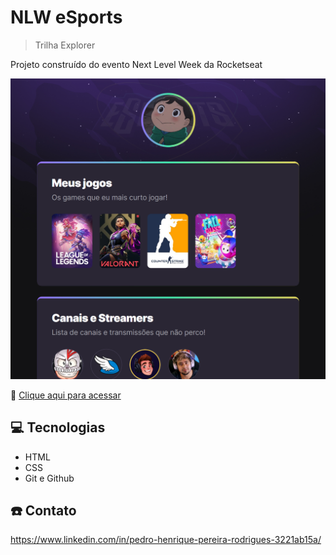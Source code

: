# NLW eSports 

> Trilha Explorer

Projeto construído do evento Next Level Week da Rocketseat

![preview](./.github/preview.png)

🔗 [Clique aqui para acessar](https://predoh1709.github.io/NLW-eSports-Explorer/)

## 💻 Tecnologias

- HTML
- CSS
- Git e Github

## ☎️ Contato

https://www.linkedin.com/in/pedro-henrique-pereira-rodrigues-3221ab15a/

